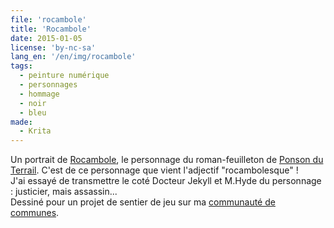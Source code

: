 ```yaml
---
file: 'rocambole'
title: 'Rocambole'
date: 2015-01-05
license: 'by-nc-sa'
lang_en: '/en/img/rocambole'
tags:
  - peinture numérique
  - personnages
  - hommage
  - noir
  - bleu
made:
  - Krita
---
```


Un portrait de [Rocambole](http://fr.wikipedia.org/wiki/Rocambole_%28roman%29), le personnage du roman-feuilleton de [Ponson du Terrail](http://fr.wikipedia.org/wiki/Pierre_Alexis_de_Ponson_du_Terrail). C'est de ce personnage que vient l'adjectif "rocambolesque" !  
J'ai essayé de transmettre le coté Docteur Jekyll et M.Hyde du personnage : justicier, mais assassin...  
Dessiné pour un projet de sentier de jeu sur ma [communauté de communes](http://ccbd.fr/accueil.html).
